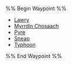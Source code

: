 ---
---

%% Begin Waypoint %%

* [Lawry](Lawry.md)
* [Myrrdin Chosaach](Myrrdin%20Chosaach.md)
* [Pyre](Pyre.md)
* [Sneap](Sneap.md)
* [Typhoon](Typhoon.md)

%% End Waypoint %%
